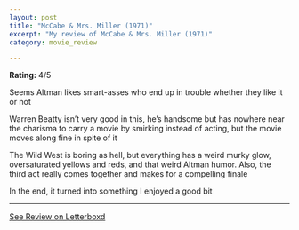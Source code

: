 ```yaml
---
layout: post
title: "McCabe & Mrs. Miller (1971)"
excerpt: "My review of McCabe & Mrs. Miller (1971)"
category: movie_review

---
```


**Rating:** 4/5

Seems Altman likes smart-asses who end up in trouble whether they like it or not

Warren Beatty isn’t very good in this, he’s handsome but has nowhere near the charisma to carry a movie by smirking instead of acting, but the movie moves along fine in spite of it

The Wild West is boring as hell, but everything has a weird murky glow, oversaturated yellows and reds, and that weird Altman humor. Also, the third act really comes together and makes for a compelling finale

In the end, it turned into something I enjoyed a good bit

<hr>

[See Review on Letterboxd](https://boxd.it/3RwfTl)
